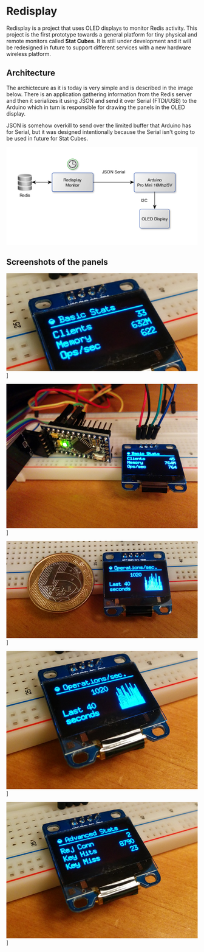 # Redisplay

Redisplay is a project that uses OLED displays to monitor
Redis activity. This project is the first prototype
towards a general platform for tiny physical and remote
monitors called **Stat Cubes**. It is still under development
and it will be redesigned in future to support different
services with a new hardware wireless platform.

## Architecture

The archictecure as it is today is very simple and is described
in the image below. There is an application gathering information
from the Redis server and then it serializes it using JSON
and send it over Serial (FTDI/USB) to the Arduino which in
turn is responsible for drawing the panels in the OLED display.

JSON is somehow overkill to send over the limited buffer that
Arduino has for Serial, but it was designed intentionally because
the Serial isn't going to be used in future for Stat Cubes.

![Image](./docs/arch.png?raw=true)

## Screenshots of the panels

![Image](./docs/basic_stats.png?raw=true)]

![Image](./docs/arduino_mini_oled.png?raw=true)]

![Image](./docs/coin_reference.png?raw=true)]

![Image](./docs/ops_sec_stats.png?raw=true)]

![Image](./docs/advanced_stats.png?raw=true)]





